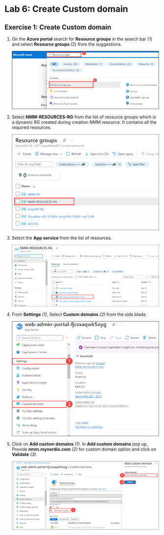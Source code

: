 # Lab 6: Create Custom domain

## Exercise 1: Create Custom domain

1. On the **Azure portal** search for **Resource groups** in the search bar (1) and select **Resource groups** (2) from the suggestions.

   ![](media/s10.png)
   
1. Select **NMM-RESOURCES-RG** from the list of reosurce groups which is a dynamic RG created during creation NMM resource. It contains all the required resources.

   ![](media/ss1.png)
   
1. Select the **App service** from the list of resources.

   ![](media/ss2.png)
   
1. From **Settings** *(1)*, Select **Custom domains** *(2)* from the side blade. 

   ![](media/6s1.png)
   
1. Click on **Add custom domains** *(1)*. In **Add custom domains** pop up, Provide **nmm.mynerdio.com** *(2)* for custom domain option and click on **Validate** *(3)*.

   ![](media/6s2.png)
   
   
